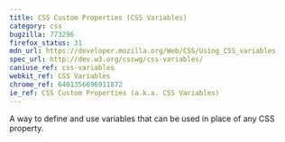 ```yaml
---
title: CSS Custom Properties (CSS Variables)
category: css
bugzilla: 773296
firefox_status: 31
mdn_url: https://developer.mozilla.org/Web/CSS/Using_CSS_variables
spec_url: http://dev.w3.org/csswg/css-variables/
caniuse_ref: css-variables
webkit_ref: CSS Variables
chrome_ref: 6401356696911872
ie_ref: CSS Custom Properties (a.k.a. CSS Variables)
---
```


A way to define and use variables that can be used in place of any CSS property.
